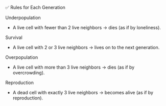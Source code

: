 ✅ Rules for Each Generation

Underpopulation
* A live cell with fewer than 2 live neighbors → dies (as if by loneliness).

Survival
* A live cell with 2 or 3 live neighbors → lives on to the next generation.

Overpopulation
* A live cell with more than 3 live neighbors → dies (as if by overcrowding).

Reproduction
* A dead cell with exactly 3 live neighbors → becomes alive (as if by reproduction).
